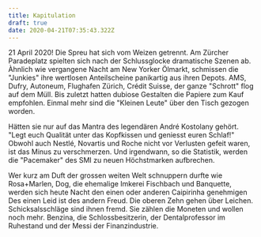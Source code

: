 ```yaml
---
title: Kapitulation
draft: true
date: 2020-04-21T07:35:43.322Z
---
```

21 April 2020! Die Spreu hat sich vom Weizen getrennt. Am Zürcher Paradeplatz spielten sich nach der Schlussglocke dramatische Szenen ab. Àhnlich wie vergangene Nacht am New Yorker Ölmarkt, schmissen die "Junkies" ihre wertlosen Anteilscheine panikartig aus ihren Depots. AMS, Dufry, Autoneum, Flughafen Zürich,  Crédit Suisse, der ganze "Schrott" flog auf dem Müll. Bis zuletzt hatten dubiose Gestalten die Papiere zum Kauf empfohlen. Einmal mehr sind die "Kleinen Leute" über den Tisch gezogen worden.

Hätten sie nur auf das Mantra des legendären André Kostolany gehört. "Legt euch Qualität unter das Kopfkissen und geniesst euren Schlaf!" Obwohl auch Nestlé, Novartis und Roche nicht vor Verlusten gefeit waren, ist das Minus zu verschmerzen. Und irgendwann, so die Statistik, werden die "Pacemaker" des SMI zu neuen Höchstmarken aufbrechen.

Wer kurz am Duft der grossen weiten Welt schnuppern durfte wie Rosa+Marlen, Dog, die ehemalige Imkerei Fischbach und Banquette, werden sich heute Nacht den einen oder anderen Caipirinha genehmigen Des einen Leid ist des andern Freud. Die oberen Zehn gehen über Leichen. Schicksalsschläge sind ihnen fremd. Sie zählen die Moneten und wollen noch mehr. Benzina, die Schlossbesitzerin, der Dentalprofessor im Ruhestand und der Messi der Finanzindustrie.